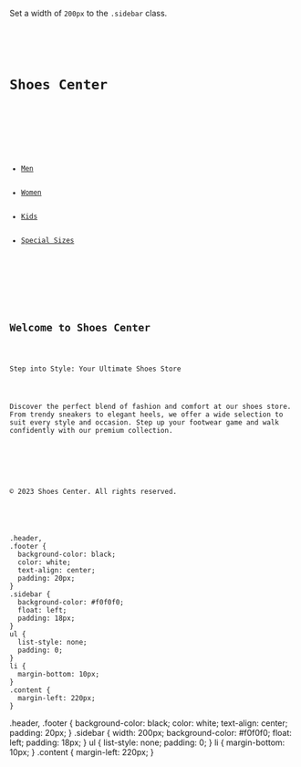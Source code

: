 Set a width of `200px` to the `.sidebar` class.

<codeblock language="css" type="exercise" testMode="fixedInput">
<code>
<panel language="html">
<div class="header">
  <h1>Shoes Center</h1>
</div>

<div class="sidebar">
  <ul>
    <li><a href="javascript:void(0)">Men</a></li>
    <li><a href="javascript:void(0)">Women</a></li>
    <li><a href="javascript:void(0)">Kids</a></li>
    <li><a href="javascript:void(0)">Special Sizes</a></li>
  </ul>
</div>

<div class="content">
  <h2>Welcome to Shoes Center</h2>
  <p>Step into Style: Your Ultimate Shoes Store</p>
  <p>Discover the perfect blend of fashion and comfort at our shoes store. From trendy sneakers to elegant heels, we offer a wide selection to suit every style and occasion. Step up your footwear game and walk confidently with our premium collection.</p>
</div>

<div class="footer">
  <p>&copy; 2023 Shoes Center. All rights reserved.</p>
</div>
</panel>
<panel language="css">
.header,
.footer {
  background-color: black;
  color: white;
  text-align: center;
  padding: 20px;
}
.sidebar {
  background-color: #f0f0f0;
  float: left;
  padding: 18px;
}
ul {
  list-style: none;
  padding: 0;
}
li {
  margin-bottom: 10px;
}
.content {
  margin-left: 220px;
}
</panel>
</code>

<solution>
.header,
.footer {
  background-color: black;
  color: white;
  text-align: center;
  padding: 20px;
}
.sidebar {
  width: 200px;
  background-color: #f0f0f0;
  float: left;
  padding: 18px;
}
ul {
  list-style: none;
  padding: 0;
}
li {
  margin-bottom: 10px;
}
.content {
  margin-left: 220px;
}
</solution>
</codeblock>
